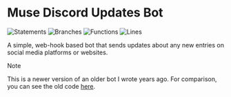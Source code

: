 # Muse Discord Updates Bot

![Statements](https://img.shields.io/badge/statements-73.28%25-red.svg?style=flat)
![Branches](https://img.shields.io/badge/branches-79.74%25-red.svg?style=flat)
![Functions](https://img.shields.io/badge/functions-85.45%25-yellow.svg?style=flat)
![Lines](https://img.shields.io/badge/lines-73.28%25-red.svg?style=flat)

A simple, web-hook based bot that sends updates about any new entries on social media platforms or websites.

> [!NOTE]  
> This is a newer version of an older bot I wrote years ago. For comparison, you can see the old code [here](https://github.com/ncla/muse-data-bank).
